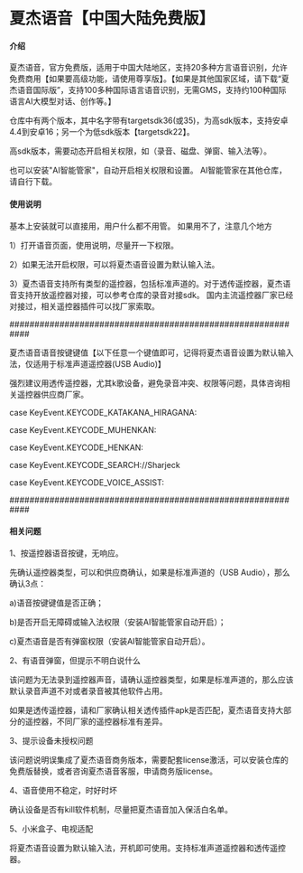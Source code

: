 # 夏杰语音【中国大陆免费版】

#### 介绍

夏杰语音，官方免费版，适用于中国大陆地区，支持20多种方言语音识别，允许免费商用【如果要高级功能，请使用尊享版】。【如果是其他国家区域，请下载“夏杰语音国际版”，支持100多种国际语言语音识别，无需GMS，支持约100种国际语言AI大模型对话、创作等。】

仓库中有两个版本，其中名字带有targetsdk36(或35)，为高sdk版本，支持安卓4.4到安卓16；另一个为低sdk版本【targetsdk22】。

高sdk版本，需要动态开启相关权限，如（录音、磁盘、弹窗、输入法等）。

也可以安装"AI智能管家"，自动开启相关权限和设置。 AI智能管家在其他仓库，请自行下载。

#### 使用说明

基本上安装就可以直接用，用户什么都不用管。 如果用不了，注意几个地方

1）打开语音页面，使用说明，尽量开一下权限。

2）如果无法开启权限，可以将夏杰语音设置为默认输入法。

3）夏杰语音支持所有类型的遥控器，包括标准声道的。对于透传遥控器，夏杰语音支持开放遥控器对接，可以参考仓库的录音对接sdk。 国内主流遥控器厂家已经对接过，相关遥控器插件可以找厂家索取。

############################################################

夏杰语音语音按键键值【以下任意一个键值即可，记得将夏杰语音设置为默认输入法，仅适用于标准声道遥控器(USB Audio)】

强烈建议用透传遥控器，尤其k歌设备，避免录音冲突、权限等问题，具体咨询相关遥控器供应商厂家。

case KeyEvent.KEYCODE_KATAKANA_HIRAGANA:

case KeyEvent.KEYCODE_MUHENKAN:

case KeyEvent.KEYCODE_HENKAN:

case KeyEvent.KEYCODE_SEARCH://Sharjeck

case KeyEvent.KEYCODE_VOICE_ASSIST:

############################################################

#### 相关问题

1、按遥控器语音按键，无响应。

先确认遥控器类型，可以和供应商确认，如果是标准声道的（USB Audio），那么确认3点：

a)语音按键键值是否正确；

b)是否开启无障碍或输入法权限（安装AI智能管家自动开启）；

c)夏杰语音是否有弹窗权限（安装AI智能管家自动开启）。

2、有语音弹窗，但提示不明白说什么

该问题为无法录到遥控器声音，请确认遥控器类型，如果是标准声道的，那么应该默认录音声道不对或者录音被其他软件占用。

如果是透传遥控器，请和厂家确认相关透传插件apk是否匹配，夏杰语音支持大部分的遥控器，不同厂家的遥控器标准有差异。

3、提示设备未授权问题

该问题说明误集成了夏杰语音商务版本，需要配套license激活，可以安装仓库的免费版替换，或者咨询夏杰语音客服，申请商务版license。

4、语音使用不稳定，时好时坏

确认设备是否有kill软件机制，尽量把夏杰语音加入保活白名单。

5、小米盒子、电视适配

将夏杰语音设置为默认输入法，开机即可使用。支持标准声道遥控器和透传遥控器。

